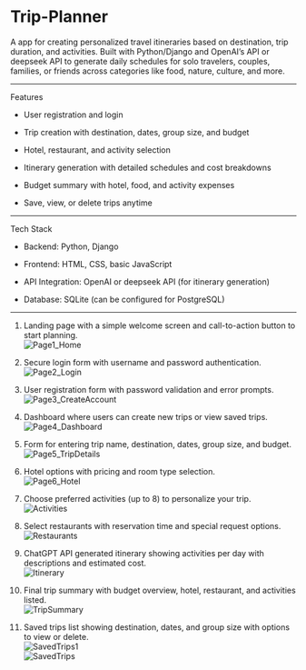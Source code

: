 # Trip-Planner
A  app for creating personalized travel itineraries based on destination, trip duration, and activities. Built with Python/Django and OpenAI’s API or deepseek API to generate daily schedules for solo travelers, couples, families, or friends across categories like food, nature, culture, and more.

----------------------------------------------------------
Features
  
   - User registration and login

   - Trip creation with destination, dates, group size, and budget

   - Hotel, restaurant, and activity selection

   - Itinerary generation with detailed schedules and cost breakdowns

   - Budget summary with hotel, food, and activity expenses

   - Save, view, or delete trips anytime
    
----------------------------------------------------------
Tech Stack

   - Backend: Python, Django

   - Frontend: HTML, CSS, basic JavaScript

   - API Integration: OpenAI or deepseek API (for itinerary generation)

   - Database: SQLite (can be configured for PostgreSQL)
----------------------------------------------------------
1. Landing page with a simple welcome screen and call-to-action button to start planning. <br />
![Page1_Home](https://github.com/user-attachments/assets/7b5bee5e-ee0f-435a-a8bb-5458c3f44bbd)

2. Secure login form with username and password authentication. <br />
![Page2_Login](https://github.com/user-attachments/assets/648cd46c-dda3-4aa7-a86d-78ba587eaf1a)

3. User registration form with password validation and error prompts.  <br />
![Page3_CreateAccount](https://github.com/user-attachments/assets/a83e1a4b-99a0-4d27-a9d0-e788ade6d555)

4. Dashboard where users can create new trips or view saved trips. <br />
![Page4_Dashboard](https://github.com/user-attachments/assets/9d1134b8-7035-4ef8-ac85-ad240a9deee6)

5. Form for entering trip name, destination, dates, group size, and budget. <br />
![Page5_TripDetails](https://github.com/user-attachments/assets/f7bf5e66-1d76-4fd6-84ff-ffe6181f99ad)

6. Hotel options with pricing and room type selection. <br />
![Page6_Hotel](https://github.com/user-attachments/assets/8c10e331-b7ed-4703-b612-751b60eab4ac)

7. Choose preferred activities (up to 8) to personalize your trip. <br />
![Activities](https://github.com/user-attachments/assets/11908fec-a3ee-4e8f-b539-71fadbef532b)

8. Select restaurants with reservation time and special request options. <br />
![Restaurants](https://github.com/user-attachments/assets/c68604a5-8938-420b-8123-e673245578fb)

9. 	ChatGPT API generated itinerary showing activities per day with descriptions and estimated cost. <br />
![Itinerary](https://github.com/user-attachments/assets/fef07773-7503-4ebd-b4c3-819afc5e08dd)

10. Final trip summary with budget overview, hotel, restaurant, and activities listed. <br />
![TripSummary](https://github.com/user-attachments/assets/89f2f826-9e7d-470e-b636-258a84e1bf87)

11. Saved trips list showing destination, dates, and group size with options to view or delete. <br />
![SavedTrips1](https://github.com/user-attachments/assets/f518f531-21d8-4e57-9842-44c2067010b4) <br />
![SavedTrips](https://github.com/user-attachments/assets/92dbee97-e7ff-4ad6-afe8-cbcc9b30ef17)
